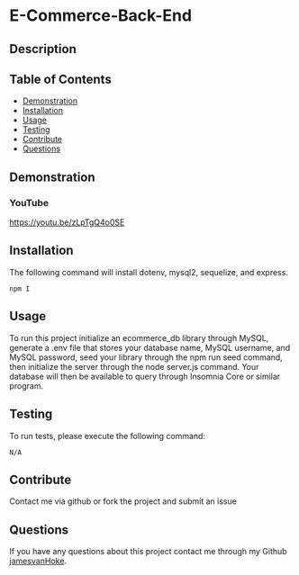 # E-Commerce-Back-End
         
## Description


## Table of Contents

* [Demonstration](#demonstration)
* [Installation](#installation)
* [Usage](#usage)
* [Testing](#testing)
* [Contribute](#contribute)
* [Questions](#questions)

## Demonstration

### YouTube
https://youtu.be/zLpTgQ4o0SE

## Installation

The following command will install dotenv, mysql2, sequelize, and express.

```
npm I
```

## Usage

To run this project initialize an ecommerce_db library through MySQL, generate a .env file that stores your database name, MySQL username, and MySQL password, seed your library through the npm run seed command, then initialize the server through the node server.js command. Your database will then be available to query through Insomnia Core or similar program.

## Testing

To run tests, please execute the following command:

```
N/A
```

## Contribute
Contact me via github or fork the project and submit an issue 

## Questions
If you have any questions about this project contact me through my Github [jamesvanHoke](https://github.com/jamesvanHoke).
